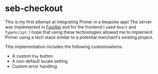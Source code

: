 # seb-checkout

This is my first attempt at integrating Primer in a bespoke app! The server was implemented in [FastApi](https://fastapi.tiangolo.com) and for the frontend I used `React` and `TypeScript`. I hope that using these technologies allowed me to implement Primer using a tech stack similar to a potential merchant's existing project.

This implementation includes the following customisations:
- A custom `Pay` button
- A non-default locale setting
- Custom error handling
